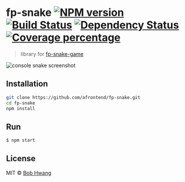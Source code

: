 # fp-snake [![NPM version][npm-image]][npm-url] [![Build Status][travis-image]][travis-url] [![Dependency Status][daviddm-image]][daviddm-url] [![Coverage percentage][coveralls-image]][coveralls-url]
> library for [fp-snake-game](https://github.com/afrontend/fp-snake-game)


![console snake screenshot](https://agvim.files.wordpress.com/2019/03/fp-snake.png "console snake screenshot")


## Installation

```sh
git clone https://github.com/afrontend/fp-snake.git
cd fp-snake
npm install
```

## Run

```sh
$ npm start
```

## License

MIT © [Bob Hwang](https://agvim.wordpress.com)


[npm-image]: https://badge.fury.io/js/fp-snake.svg
[npm-url]: https://npmjs.org/package/fp-snake
[travis-image]: https://travis-ci.org/afrontend/fp-snake.svg?branch=master
[travis-url]: https://travis-ci.org/afrontend/fp-snake
[daviddm-image]: https://david-dm.org/afrontend/fp-snake.svg?theme=shields.io
[daviddm-url]: https://david-dm.org/afrontend/fp-snake
[coveralls-image]: https://coveralls.io/repos/afrontend/fp-snake/badge.svg
[coveralls-url]: https://coveralls.io/r/afrontend/fp-snake
